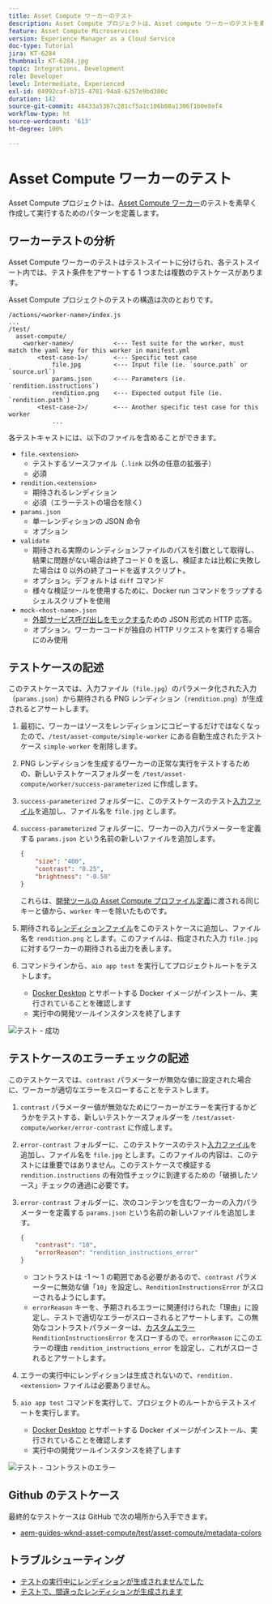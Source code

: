 ```yaml
---
title: Asset Compute ワーカーのテスト
description: Asset Compute プロジェクトは、Asset compute ワーカーのテストを素早く作成して実行するためのパターンを定義します。
feature: Asset Compute Microservices
version: Experience Manager as a Cloud Service
doc-type: Tutorial
jira: KT-6284
thumbnail: KT-6284.jpg
topic: Integrations, Development
role: Developer
level: Intermediate, Experienced
exl-id: 04992caf-b715-4701-94a8-6257e9bd300c
duration: 142
source-git-commit: 48433a5367c281cf5a1c106b08a1306f1b0e8ef4
workflow-type: ht
source-wordcount: '613'
ht-degree: 100%

---
```


# Asset Compute ワーカーのテスト

Asset Compute プロジェクトは、[Asset Compute ワーカー](https://experienceleague.adobe.com/docs/asset-compute/using/extend/test-custom-application.html?lang=ja)のテストを素早く作成して実行するためのパターンを定義します。

## ワーカーテストの分析

Asset Compute ワーカーのテストはテストスイートに分けられ、各テストスイート内では、テスト条件をアサートする 1 つまたは複数のテストケースがあります。

Asset Compute プロジェクトのテストの構造は次のとおりです。

```
/actions/<worker-name>/index.js
...
/test/
  asset-compute/
    <worker-name>/           <--- Test suite for the worker, must match the yaml key for this worker in manifest.yml
        <test-case-1>/       <--- Specific test case 
            file.jpg         <--- Input file (ie. `source.path` or `source.url`)
            params.json      <--- Parameters (ie. `rendition.instructions`)
            rendition.png    <--- Expected output file (ie. `rendition.path`)
        <test-case-2>/       <--- Another specific test case for this worker
            ...
```

各テストキャストには、以下のファイルを含めることができます。

+ `file.<extension>`
   + テストするソースファイル（`.link` 以外の任意の拡張子）
   + 必須
+ `rendition.<extension>`
   + 期待されるレンディション
   + 必須（エラーテストの場合を除く）
+ `params.json`
   + 単一レンディションの JSON 命令
   + オプション
+ `validate`
   + 期待される実際のレンディションファイルのパスを引数として取得し、結果に問題がない場合は終了コード 0 を返し、検証または比較に失敗した場合は 0 以外の終了コードを返すスクリプト。
   + オプション。デフォルトは `diff` コマンド
   + 様々な検証ツールを使用するために、Docker run コマンドをラップするシェルスクリプトを使用
+ `mock-<host-name>.json`
   + [外部サービス呼び出しをモックする](https://www.mock-server.com/mock_server/creating_expectations.html)ための JSON 形式の HTTP 応答。
   + オプション。ワーカーコードが独自の HTTP リクエストを実行する場合にのみ使用

## テストケースの記述

このテストケースでは、入力ファイル（`file.jpg`）のパラメータ化された入力（`params.json`）から期待される PNG レンディション（`rendition.png`）が生成されるとアサートします。

1. 最初に、ワーカーはソースをレンディションにコピーするだけではなくなったので、`/test/asset-compute/simple-worker` にある自動生成されたテストケース `simple-worker` を削除します。
1. PNG レンディションを生成するワーカーの正常な実行をテストするための、新しいテストケースフォルダーを `/test/asset-compute/worker/success-parameterized` に作成します。
1. `success-parameterized` フォルダーに、このテストケースのテスト[入力ファイル](./assets/test/success-parameterized/file.jpg)を追加し、ファイル名を `file.jpg` とします。
1. `success-parameterized` フォルダーに、ワーカーの入力パラメーターを定義する `params.json` という名前の新しいファイルを追加します。

   ```json
   { 
       "size": "400",
       "contrast": "0.25",
       "brightness": "-0.50"
   }
   ```

   これらは、[開発ツールの Asset Compute プロファイル定義](../develop/development-tool.md)に渡される同じキーと値から、`worker` キーを除いたものです。

1. 期待される[レンディションファイル](./assets/test/success-parameterized/rendition.png)をこのテストケースに追加し、ファイル名を `rendition.png` とします。このファイルは、指定された入力 `file.jpg` に対するワーカーの期待される出力を表します。
1. コマンドラインから、`aio app test` を実行してプロジェクトルートをテストします。
   + [Docker Desktop](../set-up/development-environment.md#docker) とサポートする Docker イメージがインストール、実行されていることを確認します
   + 実行中の開発ツールインスタンスを終了します

![テスト - 成功](./assets/test/success-parameterized/result.png)

## テストケースのエラーチェックの記述

このテストケースでは、`contrast` パラメーターが無効な値に設定された場合に、ワーカーが適切なエラーをスローすることをテストします。

1. `contrast` パラメーター値が無効なためにワーカーがエラーを実行するかどうかをテストする、新しいテストケースフォルダーを `/test/asset-compute/worker/error-contrast` に作成します。
1. `error-contrast` フォルダーに、このテストケースのテスト[入力ファイル](./assets/test/error-contrast/file.jpg)を追加し、ファイル名を `file.jpg` とします。このファイルの内容は、このテストには重要ではありません。このテストケースで検証する `rendition.instructions` の有効性チェックに到達するための「破損したソース」チェックの通過に必要です。
1. `error-contrast` フォルダーに、次のコンテンツを含むワーカーの入力パラメーターを定義する `params.json` という名前の新しいファイルを追加します。

   ```json
   {
       "contrast": "10",
       "errorReason": "rendition_instructions_error"
   }
   ```

   + コントラストは -1 ～ 1 の範囲である必要があるので、`contrast` パラメーターに無効な値「`10`」を設定し、`RenditionInstructionsError` がスローされるようにします。
   + `errorReason` キーを、予期されるエラーに関連付けられた「理由」に設定し、テストで適切なエラーがスローされるとアサートします。この無効なコントラストパラメーターは、[カスタムエラー](../develop/worker.md#errors) `RenditionInstructionsError` をスローするので、`errorReason` にこのエラーの理由 `rendition_instructions_error` を設定し、これがスローされるとアサートします。

1. エラーの実行中にレンディションは生成されないので、`rendition.<extension>` ファイルは必要ありません。
1. `aio app test` コマンドを実行して、プロジェクトのルートからテストスイートを実行します。
   + [Docker Desktop](../set-up/development-environment.md#docker) とサポートする Docker イメージがインストール、実行されていることを確認します
   + 実行中の開発ツールインスタンスを終了します

![テスト - コントラストのエラー](./assets/test/error-contrast/result.png)

## Github のテストケース

最終的なテストケースは GitHub で次の場所から入手できます。

+ [aem-guides-wknd-asset-compute/test/asset-compute/metadata-colors](https://github.com/adobe/aem-guides-wknd-asset-compute/tree/master/test/asset-compute/worker)

## トラブルシューティング

+ [テストの実行中にレンディションが生成されませんでした](../troubleshooting.md#test-no-rendition-generated)
+ [テストで、間違ったレンディションが生成されます](../troubleshooting.md#tests-generates-incorrect-rendition)
